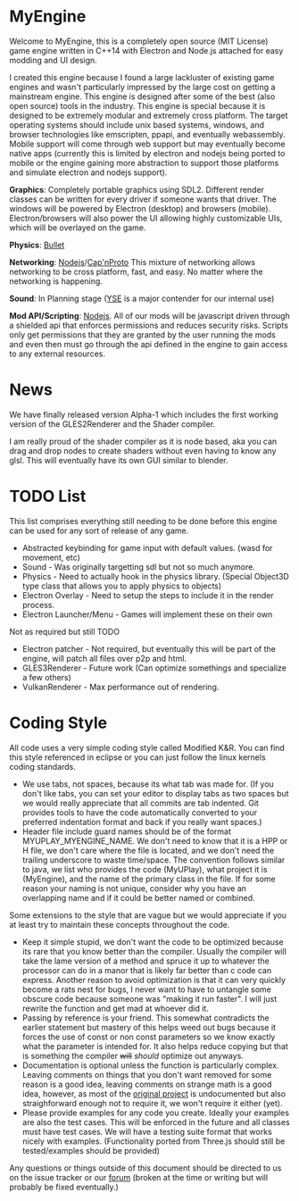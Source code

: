 MyEngine
========

Welcome to MyEngine, this is a completely open source (MIT License) game engine written in C++14 with Electron and Node.js attached
for easy modding and UI design.

I created this engine because I found a large lackluster of existing game engines and wasn't particularly impressed by the large cost on
getting a mainstream engine. This engine is designed after some of the best (also open source) tools in the industry. This engine is
special because it is designed to be extremely modular and extremely cross platform. The target operating systems should include unix
based systems, windows, and browser technologies like emscripten, ppapi, and eventually webassembly. Mobile support will come through
web support but may eventually become native apps (currently this is limited by electron and nodejs being ported to mobile or the engine
gaining more abstraction to support those platforms and simulate electron and nodejs support).

__Graphics__: Completely portable graphics using SDL2. Different render classes can be written for every driver if someone wants that driver. The windows will be powered by Electron (desktop) and browsers (mobile). Electron/browsers will also power the UI allowing highly customizable UIs, which will be overlayed on the game.

__Physics__: [Bullet](http://bulletphysics.org/wordpress/)

__Networking__: [Nodejs](https://nodejs.org/en/)/[Cap'nProto](https://capnproto.org/) This mixture of networking allows networking to be cross platform, fast, and easy. No matter where the networking is happening.

__Sound__: In Planning stage ([YSE](http://www.attr-x.net/yse/) is a major contender for our internal use)

__Mod API/Scripting__: [Nodejs](https://nodejs.org/en/). All of our mods will be javascript driven through a shielded api that enforces permissions and reduces security risks. Scripts only get permissions that they are granted by the user running the mods and even then must go through the api defined in the engine to gain access to any external resources.


News
====

We have finally released version Alpha-1 which includes the first working version of the GLES2Renderer and the Shader compiler.

I am really proud of the shader compiler as it is node based, aka you can drag and drop nodes to create shaders without even having
to know any glsl. This will eventually have its own GUI similar to blender.

TODO List
=========

This list comprises everything still needing to be done before this engine can be used for any sort of release of any game.

* Abstracted keybinding for game input with default values. (wasd for movement, etc)
* Sound - Was originally targetting sdl but not so much anymore.
* Physics - Need to actually hook in the physics library. (Special Object3D type class that allows you to apply physics to objects)
* Electron Overlay - Need to setup the steps to include it in the render process.
* Electron Launcher/Menu - Games will implement these on their own

Not as required but still TODO

* Electron patcher - Not required, but eventually this will be part of the engine, will patch all files over p2p and html.
* GLES3Renderer - Future work (Can optimize somethings and specialize a few others)
* VulkanRenderer - Max performance out of rendering.

Coding Style
============

All code uses a very simple coding style called Modified K&R. You can find this style referenced in eclipse or you can just follow the linux kernels coding standards.

* We use tabs, not spaces, because its what tab was made for. (If you don't like tabs, you can set your editor to display tabs as two spaces but we would really appreciate that all commits are tab indented. Git provides tools to have the code automatically converted to your preferred indentation format and back if you really want spaces.)
* Header file include guard names should be of the format MYUPLAY_MYENGINE_NAME. We don't need to know that it is a HPP or H file, we don't care where the file is located, and we don't need the trailing underscore to waste time/space. The convention follows similar to java, we list who provides the code (MyUPlay), what project it is (MyEngine), and the name of the primary class in the file. If for some reason your naming is not unique, consider why you have an overlapping name and if it could be better named or combined.

Some extensions to the style that are vague but we would appreciate if you at least try to maintain these concepts throughout the code.

* Keep it simple stupid, we don't want the code to be optimized because its rare that you know better than the compiler. Usually the compiler will take the lame version of a method and spruce it up to whatever the processor can do in a manor that is likely far better than c code can express. Another reason to avoid optimization is that it can very quickly become a rats nest for bugs, I never want to have to untangle some obscure code because someone was "making it run faster". I will just rewrite the function and get mad at whoever did it.
* Passing by reference is your friend. This somewhat contradicts the earlier statement but mastery of this helps weed out bugs because it forces the use of const or non const parameters so we know exactly what the parameter is intended for. It also helps reduce copying but that is something the compiler ~~will~~ *should* optimize out anyways.
* Documentation is optional unless the function is particularly complex. Leaving comments on things that you don't want removed for some reason is a good idea, leaving comments on strange math is a good idea, however, as most of the [original project](https://github.com/mrdoob/three.js) is undocumented but also straighforward enough not to require it, we won't require it either (yet).
* Please provide examples for any code you create. Ideally your examples are also the test cases. This will be enforced in the future and all classes must have test cases. We will have a testing suite format that works nicely with examples. (Functionality ported from Three.js should still be tested/examples should be provided)

Any questions or things outside of this document should be directed to us on the issue tracker or our [forum](https://forum.myuplay.com/) (broken at the time or writing but will probably be fixed eventually.)

